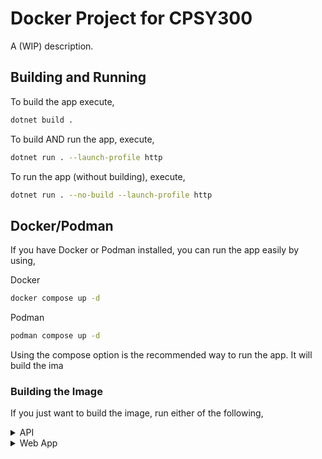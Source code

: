 # Docker Project for CPSY300

A (WIP) description.

## Building and Running

To build the app execute,

```sh
dotnet build .
```

To build AND run the app, execute,

```sh
dotnet run . --launch-profile http
```

To run the app (without building), execute,

```sh
dotnet run . --no-build --launch-profile http
```

## Docker/Podman

If you have Docker or Podman installed, you can run the app easily by using,

Docker

```sh
docker compose up -d
```

Podman

```sh
podman compose up -d
```

Using the compose option is the recommended way to run the app. It will build the ima

### Building the Image

If you just want to build the image, run either of the following,

<details>
<summary>API</summary>

Docker

```sh
docker build -f ./API/Dockerfile -t student-api
```

Podman

```sh
podman build -f ./API/Dockerfile -t student-api
```


</details>



<details>

<summary>Web App</summary>

Docker

```sh
docker build -f ./WebApp/Dockerfile -t student-api-webapp
```

Podman

```sh
podman build -f ./WebApp/Dockerfile -t student-api-webapp
```

</details>
